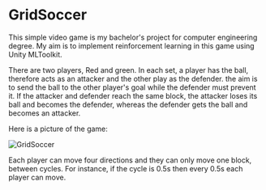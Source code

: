 # GridSoccer






This simple video game is my bachelor's project for computer engineering degree. My aim is to implement reinforcement learning in this game using Unity MLToolkit.


There are two players, Red and green. In each set, a player has the ball, therefore acts as an attacker and the other play as the defender. the aim is to send the ball to the other player's goal while the defender must prevent it. If the attacker and defender reach the same block, the attacker loses its ball and becomes the defender, whereas the defender gets the ball and becomes an attacker.

Here is a picture of the game:




![GridSoccer](https://i.ibb.co/9s9H8Z5/photo-2020-03-03-12-28-13.jpg)


Each player can move four directions and they can only move one block, between cycles. For instance, if the cycle is 0.5s then every 0.5s each player can move.
